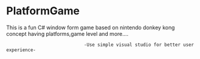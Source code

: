 # PlatformGame
This is a fun C# window form game based on nintendo donkey kong concept having platforms,game level and more....

                                 -Use simple visual studio for better user experience-
